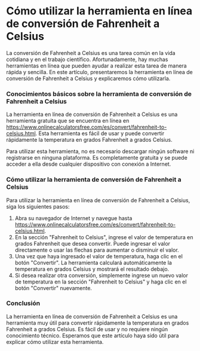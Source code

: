 Cómo utilizar la herramienta en línea de conversión de Fahrenheit a Celsius
===========================================================================

La conversión de Fahrenheit a Celsius es una tarea común en la vida cotidiana y en el trabajo científico. Afortunadamente, hay muchas herramientas en línea que pueden ayudar a realizar esta tarea de manera rápida y sencilla. En este artículo, presentaremos la herramienta en línea de conversión de Fahrenheit a Celsius y explicaremos cómo utilizarla.

### Conocimientos básicos sobre la herramienta de conversión de Fahrenheit a Celsius

La herramienta en línea de conversión de Fahrenheit a Celsius es una herramienta gratuita que se encuentra en línea en <https://www.onlinecalculatorsfree.com/es/convert/fahrenheit-to-celsius.html>. Esta herramienta es fácil de usar y puede convertir rápidamente la temperatura en grados Fahrenheit a grados Celsius.

Para utilizar esta herramienta, no es necesario descargar ningún software ni registrarse en ninguna plataforma. Es completamente gratuita y se puede acceder a ella desde cualquier dispositivo con conexión a Internet.

### Cómo utilizar la herramienta de conversión de Fahrenheit a Celsius

Para utilizar la herramienta en línea de conversión de Fahrenheit a Celsius, siga los siguientes pasos:

1. Abra su navegador de Internet y navegue hasta <https://www.onlinecalculatorsfree.com/es/convert/fahrenheit-to-celsius.html>.
2. En la sección "Fahrenheit to Celsius", ingrese el valor de temperatura en grados Fahrenheit que desea convertir. Puede ingresar el valor directamente o usar las flechas para aumentar o disminuir el valor.
3. Una vez que haya ingresado el valor de temperatura, haga clic en el botón "Convertir". La herramienta calculará automáticamente la temperatura en grados Celsius y mostrará el resultado debajo.
4. Si desea realizar otra conversión, simplemente ingrese un nuevo valor de temperatura en la sección "Fahrenheit to Celsius" y haga clic en el botón "Convertir" nuevamente.

### Conclusión

La herramienta en línea de conversión de Fahrenheit a Celsius es una herramienta muy útil para convertir rápidamente la temperatura en grados Fahrenheit a grados Celsius. Es fácil de usar y no requiere ningún conocimiento técnico. Esperamos que este artículo haya sido útil para explicar cómo utilizar esta herramienta.